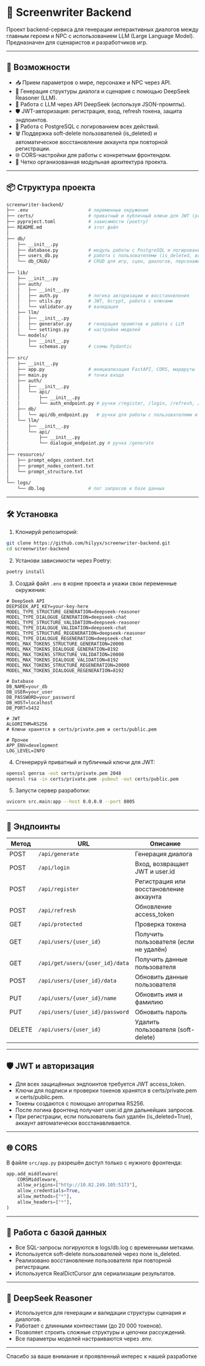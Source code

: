 # 🧠 Screenwriter Backend

Проект backend-сервиса для генерации интерактивных диалогов между главным героем и NPC с использованием LLM (Large Language Model). Предназначен для сценаристов и разработчиков игр.

---

## 🚀 Возможности

- 📥 Прием параметров о мире, персонаже и NPC через API.
- 🤖 Генерация структуры диалога и сценария с помощью DeepSeek Reasoner (LLM).
- 🧩 Работа с LLM через API DeepSeek (используя JSON-промпты).
- 🛡️ JWT-авторизация: регистрация, вход, refresh токена, защита эндпоинтов.
- 💾 Работа с PostgreSQL с логированием всех действий.
- 🗑️ Поддержка soft-delete пользователей (is_deleted) и автоматическое восстановление аккаунта при повторной регистрации.
- 🌐 CORS-настройки для работы с конкретным фронтендом.
- 📁 Четко организованная модульная архитектура проекта.

---

## 📦 Структура проекта

```bash
screenwriter-backend/
├── .env                      # переменные окружения
├── certs/                    # приватный и публичный ключи для JWT (private.pem, public.pem)
├── pyproject.toml            # зависимости (poetry)
├── README.md                 # этот файл
│
├── db/
│   ├── __init__.py
│   ├── database.py           # модуль работы с PostgreSQL и логированием
│   ├── users_db.py           # работа с пользователями (is_deleted, восстановление)
│   └── db_CRUD/              # CRUD для игр, сцен, диалогов, персонажей
│
├── lib/
│   ├── __init__.py
│   ├── auth/
│   │   ├── __init__.py
│   │   ├── auth.py           # логика авторизации и восстановления
│   │   ├── utils.py          # JWT, bcrypt, работа с ключами
│   │   └── validator.py      # валидация
│   ├── llm/
│   │   ├── __init__.py
│   │   ├── generator.py      # генерация промптов и работа с LLM
│   │   └── settings.py       # настройки моделей
│   └── models/
│       ├── __init__.py
│       └── schemas.py        # схемы Pydantic
│
├── src/
│   ├── __init__.py
│   ├── app.py                # инициализация FastAPI, CORS, маршруты
│   ├── main.py               # точка входа
│   ├── auth/
│   │   ├── __init__.py
│   │   └── api/
│   │       ├── __init__.py
│   │       └── auth_endpoint.py # ручки /register, /login, /refresh, /protected
│   ├── db/
│   │   └── api/db_endpoint.py   # ручки для работы с пользователями и данными
│   └── llm/
│       ├── __init__.py
│       └── api/
│           ├── __init__.py
│           └── dialogue_endpoint.py # ручка /generate
│
├── resources/
│   ├── prompt_edges_content.txt
│   ├── prompt_nodes_content.txt
│   └── prompt_structure.txt
│
└── logs/
    └── db.log                # лог запросов к базе данных
```

---

## 🛠️ Установка

1. Клонируй репозиторий:

```bash
git clone https://github.com/hilyyx/screenwriter-backend.git
cd screenwriter-backend
```

2. Установи зависимости через Poetry:

```bash
poetry install
```

3. Создай файл `.env` в корне проекта и укажи свои переменные окружения:

```env
# DeepSeek API
DEEPSEEK_API_KEY=your-key-here
MODEL_TYPE_STRUCTURE_GENERATION=deepseek-reasoner
MODEL_TYPE_DIALOGUE_GENERATION=deepseek-chat
MODEL_TYPE_STRUCTURE_VALIDATION=deepseek-reasoner
MODEL_TYPE_DIALOGUE_VALIDATION=deepseek-chat
MODEL_TYPE_STRUCTURE_REGENERATION=deepseek-reasoner
MODEL_TYPE_DIALOGUE_REGENERATION=deepseek-chat
MODEL_MAX_TOKENS_STRUCTURE_GENERATION=20000
MODEL_MAX_TOKENS_DIALOGUE_GENERATION=8192
MODEL_MAX_TOKENS_STRUCTURE_VALIDATION=20000
MODEL_MAX_TOKENS_DIALOGUE_VALIDATION=8192
MODEL_MAX_TOKENS_STRUCTURE_REGENERATION=20000
MODEL_MAX_TOKENS_DIALOGUE_REGENERATION=8192

# Database
DB_NAME=your_db
DB_USER=your_user
DB_PASSWORD=your_password
DB_HOST=localhost
DB_PORT=5432

# JWT
ALGORITHM=RS256
# Ключи хранятся в certs/private.pem и certs/public.pem

# Прочее
APP_ENV=development
LOG_LEVEL=INFO
```

4. Сгенерируй приватный и публичный ключи для JWT:

```bash
openssl genrsa -out certs/private.pem 2048
openssl rsa -in certs/private.pem -pubout -out certs/public.pem
```

5. Запусти сервер разработки:

```bash
uvicorn src.main:app --host 0.0.0.0 --port 8005
```

---

## 📡 Эндпоинты

| Метод | URL                             | Описание                                 |
|-------|---------------------------------|------------------------------------------|
| POST  | `/api/generate`                 | Генерация диалога                        |
| POST  | `/api/login`                    | Вход, возвращает JWT и user.id           |
| POST  | `/api/register`                 | Регистрация или восстановление аккаунта   |
| POST  | `/api/refresh`                  | Обновление access_token                  |
| GET   | `/api/protected`                | Проверка токена                          |
| GET   | `/api/users/{user_id}`          | Получить пользователя (если не удалён)   |
| GET   | `/api/get/users/{user_id}/data` | Получить данные пользователя             |
| POST  | `/api/users/{user_id}/data`     | Обновить данные пользователя             |
| PUT   | `/api/users/{user_id}/name`     | Обновить имя и фамилию                   |
| PUT   | `/api/users/{user_id}/password` | Обновить пароль                      |
| DELETE| `/api/users/{user_id}`          | Удалить пользователя (soft-delete)       |

---

## 🛡️ JWT и авторизация

- Для всех защищённых эндпоинтов требуется JWT access_token.
- Ключи для подписи и проверки токенов хранятся в certs/private.pem и certs/public.pem.
- Токены создаются с помощью алгоритма RS256.
- После логина фронтенд получает user.id для дальнейших запросов.
- При регистрации, если пользователь был удалён (is_deleted=True), аккаунт автоматически восстанавливается.

---

## 🌐 CORS

В файле `src/app.py` разрешён доступ только с нужного фронтенда:
```python
app.add_middleware(
    CORSMiddleware,
    allow_origins=["http://10.82.249.105:5173"],
    allow_credentials=True,
    allow_methods=["*"],
    allow_headers=["*"],
)
```

---

## 💾 Работа с базой данных

- Все SQL-запросы логируются в logs/db.log с временными метками.
- Используется soft-delete пользователей через поле is_deleted.
- Реализовано восстановление пользователя при повторной регистрации.
- Используется RealDictCursor для сериализации результатов.

---

## 🧠 DeepSeek Reasoner

- Используется для генерации и валидации структуры сценария и диалогов.
- Работает с длинными контекстами (до 20 000 токенов).
- Позволяет строить сложные структуры и цепочки рассуждений.
- Все параметры моделей настраиваются через .env.

---
Спасибо за ваше внимание и проявленный интерес к нашей разработке

